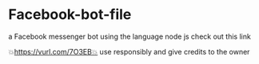 # Facebook-bot-file
a Facebook messenger bot using the language node js
check out this link

💥https://vurl.com/7O3EB💥
 use responsibly and give credits to the owner 
